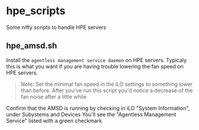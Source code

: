 # hpe_scripts

Some nifty scripts to handle HPE servers

## hpe_amsd.sh

Install the `agentless management service daemon` on HPE servers.
Typicaly this is what you want if you are having trouble lowering the fan speed on HPE servers.

> Note: Set the minimal fan speed in the iLO settings to something lower than before.
> After you've run this script you'd notice a decrease of the fan noise after a little while

Confirm that the AMSD is running by checking in iLO "System Information", under Subystems and Devices
You'll see the "Agentless Management Service" listed with a green checkmark
